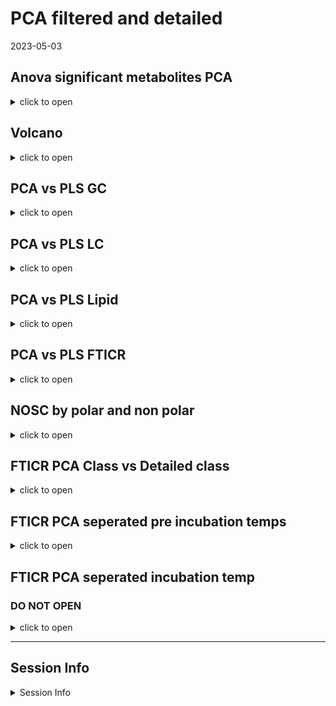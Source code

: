 PCA filtered and detailed
================
2023-05-03

## Anova significant metabolites PCA

<details>
<summary>
click to open
</summary>

#### GC:

<img src="Data_explore_files/figure-gfm/unnamed-chunk-1-1.png" width="50%" /><img src="Data_explore_files/figure-gfm/unnamed-chunk-1-2.png" width="50%" />

    ## NULL

#### LC:

<img src="Data_explore_files/figure-gfm/unnamed-chunk-3-1.png" width="50%" /><img src="Data_explore_files/figure-gfm/unnamed-chunk-3-2.png" width="50%" />

|          |  Df |  SumOfSqs |        R2 |        F | Pr(\>F) |
|:---------|----:|----------:|----------:|---------:|--------:|
| pre      |   1 | 0.0025800 | 0.1596463 | 7.557022 |   0.001 |
| inc      |   5 | 0.0032469 | 0.2009156 | 1.902109 |   0.018 |
| pre:inc  |   5 | 0.0028229 | 0.1746759 | 1.653693 |   0.059 |
| Residual |  22 | 0.0075109 | 0.4647622 |       NA |      NA |
| Total    |  33 | 0.0161607 | 1.0000000 |       NA |      NA |

Permanova results significant compounds only

</details>

## Volcano

<details>
<summary>
click to open
</summary>

#### GC:

<img src="Data_explore_files/figure-gfm/unnamed-chunk-5-1.png" width="100%" />

#### LC:

<img src="Data_explore_files/figure-gfm/unnamed-chunk-6-1.png" width="100%" />

</details>

## PCA vs PLS GC

<details>
<summary>
click to open
</summary>

#### Pre:

<img src="Data_explore_files/figure-gfm/unnamed-chunk-7-1.png" width="50%" /><img src="Data_explore_files/figure-gfm/unnamed-chunk-7-2.png" width="50%" />

#### INC:

<img src="Data_explore_files/figure-gfm/unnamed-chunk-8-1.png" width="50%" /><img src="Data_explore_files/figure-gfm/unnamed-chunk-8-2.png" width="50%" />

</details>

## PCA vs PLS LC

<details>
<summary>
click to open
</summary>

#### Pre:

<img src="Data_explore_files/figure-gfm/unnamed-chunk-9-1.png" width="50%" /><img src="Data_explore_files/figure-gfm/unnamed-chunk-9-2.png" width="50%" />

#### INC:

<img src="Data_explore_files/figure-gfm/unnamed-chunk-10-1.png" width="50%" /><img src="Data_explore_files/figure-gfm/unnamed-chunk-10-2.png" width="50%" />

</details>

## PCA vs PLS Lipid

<details>
<summary>
click to open
</summary>

#### Pre:

<img src="Data_explore_files/figure-gfm/unnamed-chunk-11-1.png" width="50%" /><img src="Data_explore_files/figure-gfm/unnamed-chunk-11-2.png" width="50%" />

#### INC:

<img src="Data_explore_files/figure-gfm/unnamed-chunk-12-1.png" width="50%" /><img src="Data_explore_files/figure-gfm/unnamed-chunk-12-2.png" width="50%" />

</details>

## PCA vs PLS FTICR

<details>
<summary>
click to open
</summary>

#### -2:

<img src="Data_explore_files/figure-gfm/unnamed-chunk-13-1.png" width="50%" /><img src="Data_explore_files/figure-gfm/unnamed-chunk-13-2.png" width="50%" /><img src="Data_explore_files/figure-gfm/unnamed-chunk-13-3.png" width="50%" /><img src="Data_explore_files/figure-gfm/unnamed-chunk-13-4.png" width="50%" />

#### -6:

<img src="Data_explore_files/figure-gfm/unnamed-chunk-14-1.png" width="50%" /><img src="Data_explore_files/figure-gfm/unnamed-chunk-14-2.png" width="50%" /><img src="Data_explore_files/figure-gfm/unnamed-chunk-14-3.png" width="50%" /><img src="Data_explore_files/figure-gfm/unnamed-chunk-14-4.png" width="50%" />

</details>

## NOSC by polar and non polar

<details>
<summary>
click to open
</summary>

#### NOSC:

![](Data_explore_files/figure-gfm/unnamed-chunk-15-1.png)<!-- -->

<img src="Data_explore_files/figure-gfm/unnamed-chunk-16-1.png" width="50%" /><img src="Data_explore_files/figure-gfm/unnamed-chunk-16-2.png" width="50%" />
</details>

## FTICR PCA Class vs Detailed class

<details>
<summary>
click to open
</summary>

#### PCA-Class vs Detailed Class:

<img src="Data_explore_files/figure-gfm/unnamed-chunk-17-1.png" width="50%" /><img src="Data_explore_files/figure-gfm/unnamed-chunk-17-2.png" width="50%" /><img src="Data_explore_files/figure-gfm/unnamed-chunk-17-3.png" width="50%" /><img src="Data_explore_files/figure-gfm/unnamed-chunk-17-4.png" width="50%" /><img src="Data_explore_files/figure-gfm/unnamed-chunk-17-5.png" width="50%" /><img src="Data_explore_files/figure-gfm/unnamed-chunk-17-6.png" width="50%" /><img src="Data_explore_files/figure-gfm/unnamed-chunk-17-7.png" width="50%" /><img src="Data_explore_files/figure-gfm/unnamed-chunk-17-8.png" width="50%" />

</details>

## FTICR PCA seperated pre incubation temps

<details>
<summary>
click to open
</summary>

#### PCA -2:

<img src="Data_explore_files/figure-gfm/unnamed-chunk-18-1.png" width="50%" /><img src="Data_explore_files/figure-gfm/unnamed-chunk-18-2.png" width="50%" /><img src="Data_explore_files/figure-gfm/unnamed-chunk-18-3.png" width="50%" /><img src="Data_explore_files/figure-gfm/unnamed-chunk-18-4.png" width="50%" /><img src="Data_explore_files/figure-gfm/unnamed-chunk-18-5.png" width="50%" /><img src="Data_explore_files/figure-gfm/unnamed-chunk-18-6.png" width="50%" /><img src="Data_explore_files/figure-gfm/unnamed-chunk-18-7.png" width="50%" /><img src="Data_explore_files/figure-gfm/unnamed-chunk-18-8.png" width="50%" />

#### PCA -6:

<img src="Data_explore_files/figure-gfm/unnamed-chunk-19-1.png" width="50%" /><img src="Data_explore_files/figure-gfm/unnamed-chunk-19-2.png" width="50%" /><img src="Data_explore_files/figure-gfm/unnamed-chunk-19-3.png" width="50%" /><img src="Data_explore_files/figure-gfm/unnamed-chunk-19-4.png" width="50%" /><img src="Data_explore_files/figure-gfm/unnamed-chunk-19-5.png" width="50%" /><img src="Data_explore_files/figure-gfm/unnamed-chunk-19-6.png" width="50%" /><img src="Data_explore_files/figure-gfm/unnamed-chunk-19-7.png" width="50%" /><img src="Data_explore_files/figure-gfm/unnamed-chunk-19-8.png" width="50%" />

</details>

## FTICR PCA seperated incubation temp

### DO NOT OPEN

<details>
<summary>
click to open
</summary>

#### PCA-Pre:

<img src="Data_explore_files/figure-gfm/unnamed-chunk-20-1.png" width="50%" /><img src="Data_explore_files/figure-gfm/unnamed-chunk-20-2.png" width="50%" /><img src="Data_explore_files/figure-gfm/unnamed-chunk-20-3.png" width="50%" /><img src="Data_explore_files/figure-gfm/unnamed-chunk-20-4.png" width="50%" /><img src="Data_explore_files/figure-gfm/unnamed-chunk-20-5.png" width="50%" /><img src="Data_explore_files/figure-gfm/unnamed-chunk-20-6.png" width="50%" /><img src="Data_explore_files/figure-gfm/unnamed-chunk-20-7.png" width="50%" /><img src="Data_explore_files/figure-gfm/unnamed-chunk-20-8.png" width="50%" />

#### PCA-2:

<img src="Data_explore_files/figure-gfm/unnamed-chunk-21-1.png" width="50%" /><img src="Data_explore_files/figure-gfm/unnamed-chunk-21-2.png" width="50%" /><img src="Data_explore_files/figure-gfm/unnamed-chunk-21-3.png" width="50%" /><img src="Data_explore_files/figure-gfm/unnamed-chunk-21-4.png" width="50%" /><img src="Data_explore_files/figure-gfm/unnamed-chunk-21-5.png" width="50%" /><img src="Data_explore_files/figure-gfm/unnamed-chunk-21-6.png" width="50%" /><img src="Data_explore_files/figure-gfm/unnamed-chunk-21-7.png" width="50%" /><img src="Data_explore_files/figure-gfm/unnamed-chunk-21-8.png" width="50%" />

#### PCA-4:

<img src="Data_explore_files/figure-gfm/unnamed-chunk-22-1.png" width="50%" /><img src="Data_explore_files/figure-gfm/unnamed-chunk-22-2.png" width="50%" /><img src="Data_explore_files/figure-gfm/unnamed-chunk-22-3.png" width="50%" /><img src="Data_explore_files/figure-gfm/unnamed-chunk-22-4.png" width="50%" /><img src="Data_explore_files/figure-gfm/unnamed-chunk-22-5.png" width="50%" /><img src="Data_explore_files/figure-gfm/unnamed-chunk-22-6.png" width="50%" /><img src="Data_explore_files/figure-gfm/unnamed-chunk-22-7.png" width="50%" /><img src="Data_explore_files/figure-gfm/unnamed-chunk-22-8.png" width="50%" />

#### PCA-6:

<img src="Data_explore_files/figure-gfm/unnamed-chunk-23-1.png" width="50%" /><img src="Data_explore_files/figure-gfm/unnamed-chunk-23-2.png" width="50%" /><img src="Data_explore_files/figure-gfm/unnamed-chunk-23-3.png" width="50%" /><img src="Data_explore_files/figure-gfm/unnamed-chunk-23-4.png" width="50%" /><img src="Data_explore_files/figure-gfm/unnamed-chunk-23-5.png" width="50%" /><img src="Data_explore_files/figure-gfm/unnamed-chunk-23-6.png" width="50%" /><img src="Data_explore_files/figure-gfm/unnamed-chunk-23-7.png" width="50%" /><img src="Data_explore_files/figure-gfm/unnamed-chunk-23-8.png" width="50%" />

#### PCA-8:

<img src="Data_explore_files/figure-gfm/unnamed-chunk-24-1.png" width="50%" /><img src="Data_explore_files/figure-gfm/unnamed-chunk-24-2.png" width="50%" /><img src="Data_explore_files/figure-gfm/unnamed-chunk-24-3.png" width="50%" /><img src="Data_explore_files/figure-gfm/unnamed-chunk-24-4.png" width="50%" /><img src="Data_explore_files/figure-gfm/unnamed-chunk-24-5.png" width="50%" /><img src="Data_explore_files/figure-gfm/unnamed-chunk-24-6.png" width="50%" /><img src="Data_explore_files/figure-gfm/unnamed-chunk-24-7.png" width="50%" /><img src="Data_explore_files/figure-gfm/unnamed-chunk-24-8.png" width="50%" />

#### PCA-10:

<img src="Data_explore_files/figure-gfm/unnamed-chunk-25-1.png" width="50%" /><img src="Data_explore_files/figure-gfm/unnamed-chunk-25-2.png" width="50%" /><img src="Data_explore_files/figure-gfm/unnamed-chunk-25-3.png" width="50%" /><img src="Data_explore_files/figure-gfm/unnamed-chunk-25-4.png" width="50%" /><img src="Data_explore_files/figure-gfm/unnamed-chunk-25-5.png" width="50%" /><img src="Data_explore_files/figure-gfm/unnamed-chunk-25-6.png" width="50%" /><img src="Data_explore_files/figure-gfm/unnamed-chunk-25-7.png" width="50%" /><img src="Data_explore_files/figure-gfm/unnamed-chunk-25-8.png" width="50%" />

</details>

------------------------------------------------------------------------

## Session Info

<details>
<summary>
Session Info
</summary>

Date run: 2024-05-30

    ## R version 4.3.2 (2023-10-31 ucrt)
    ## Platform: x86_64-w64-mingw32/x64 (64-bit)
    ## Running under: Windows 11 x64 (build 22631)
    ## 
    ## Matrix products: default
    ## 
    ## 
    ## locale:
    ## [1] LC_COLLATE=English_United States.utf8 
    ## [2] LC_CTYPE=English_United States.utf8   
    ## [3] LC_MONETARY=English_United States.utf8
    ## [4] LC_NUMERIC=C                          
    ## [5] LC_TIME=English_United States.utf8    
    ## 
    ## time zone: America/Los_Angeles
    ## tzcode source: internal
    ## 
    ## attached base packages:
    ## [1] grid      stats     graphics  grDevices utils     datasets  methods  
    ## [8] base     
    ## 
    ## other attached packages:
    ##  [1] ropls_1.34.0        trelliscopejs_0.2.6 pmartR_2.4.1       
    ##  [4] agricolae_1.3-7     knitr_1.45          nlme_3.1-163       
    ##  [7] cowplot_1.1.1       ggpubr_0.6.0        janitor_2.2.0      
    ## [10] pracma_2.4.4        reshape2_1.4.4      ggbiplot_0.55      
    ## [13] scales_1.3.0        vegan_2.6-4         lattice_0.21-9     
    ## [16] permute_0.9-7       lubridate_1.9.3     forcats_1.0.0      
    ## [19] stringr_1.5.1       purrr_1.0.2         readr_2.1.4        
    ## [22] tidyr_1.3.0         tibble_3.2.1        ggplot2_3.4.4      
    ## [25] tidyverse_2.0.0     dplyr_1.1.4         plyr_1.8.9         
    ## [28] tarchetypes_0.7.9   targets_1.3.2      
    ## 
    ## loaded via a namespace (and not attached):
    ##   [1] rstudioapi_0.15.0           jsonlite_1.8.8             
    ##   [3] MultiAssayExperiment_1.28.0 magrittr_2.0.3             
    ##   [5] PNWColors_0.1.0             farver_2.1.1               
    ##   [7] rmarkdown_2.25              ragg_1.2.6                 
    ##   [9] fs_1.6.3                    zlibbioc_1.48.0            
    ##  [11] vctrs_0.6.4                 RCurl_1.98-1.14            
    ##  [13] MultiDataSet_1.30.0         base64enc_0.1-3            
    ##  [15] rstatix_0.7.2               webshot_0.5.5              
    ##  [17] polynom_1.4-1               htmltools_0.5.7            
    ##  [19] S4Arrays_1.2.0              progress_1.2.2             
    ##  [21] broom_1.0.5                 cellranger_1.1.0           
    ##  [23] SparseArray_1.2.3           htmlwidgets_1.6.4          
    ##  [25] plotly_4.10.3               rootSolve_1.8.2.4          
    ##  [27] qqman_0.1.9                 igraph_1.5.1               
    ##  [29] mime_0.12                   lifecycle_1.0.4            
    ##  [31] iterators_1.0.14            pkgconfig_2.0.3            
    ##  [33] Matrix_1.6-1.1              R6_2.5.1                   
    ##  [35] fastmap_1.1.1               shiny_1.8.0                
    ##  [37] GenomeInfoDbData_1.2.11     MatrixGenerics_1.14.0      
    ##  [39] snakecase_0.11.1            digest_0.6.33              
    ##  [41] Exact_3.2                   colorspace_2.1-0           
    ##  [43] S4Vectors_0.40.2            ps_1.7.5                   
    ##  [45] textshaping_0.3.7           GenomicRanges_1.54.1       
    ##  [47] base64url_1.4               labeling_0.4.3             
    ##  [49] fansi_1.0.5                 timechange_0.2.0           
    ##  [51] httr_1.4.7                  abind_1.4-5                
    ##  [53] mgcv_1.9-0                  compiler_4.3.2             
    ##  [55] proxy_0.4-27                withr_2.5.2                
    ##  [57] backports_1.4.1             carData_3.0-5              
    ##  [59] highr_0.10                  ggsignif_0.6.4             
    ##  [61] MASS_7.3-60                 DelayedArray_0.28.0        
    ##  [63] gld_2.6.6                   tools_4.3.2                
    ##  [65] httpuv_1.6.12               glue_1.6.2                 
    ##  [67] callr_3.7.3                 promises_1.2.1             
    ##  [69] checkmate_2.3.0             cluster_2.1.4              
    ##  [71] generics_0.1.3              gtable_0.3.4               
    ##  [73] tzdb_0.4.0                  class_7.3-22               
    ##  [75] data.table_1.14.8           lmom_3.0                   
    ##  [77] hms_1.1.3                   car_3.1-2                  
    ##  [79] utf8_1.2.4                  XVector_0.42.0             
    ##  [81] BiocGenerics_0.48.1         foreach_1.5.2              
    ##  [83] pillar_1.9.0                ggExtra_0.10.1             
    ##  [85] limma_3.58.1                later_1.3.1                
    ##  [87] splines_4.3.2               AlgDesign_1.2.1            
    ##  [89] tidyselect_1.2.0            miniUI_0.1.1.1             
    ##  [91] IRanges_2.36.0              SummarizedExperiment_1.32.0
    ##  [93] stats4_4.3.2                xfun_0.41                  
    ##  [95] expm_0.999-8                Biobase_2.62.0             
    ##  [97] statmod_1.5.0               matrixStats_1.2.0          
    ##  [99] stringi_1.8.2               lazyeval_0.2.2             
    ## [101] yaml_2.3.7                  boot_1.3-28.1              
    ## [103] evaluate_0.23               codetools_0.2-19           
    ## [105] DistributionUtils_0.6-1     cli_3.6.1                  
    ## [107] xtable_1.8-4                systemfonts_1.0.5          
    ## [109] DescTools_0.99.52           munsell_0.5.0              
    ## [111] processx_3.8.2              readxl_1.4.3               
    ## [113] Rcpp_1.0.11                 GenomeInfoDb_1.38.5        
    ## [115] parallel_4.3.2              ellipsis_0.3.2             
    ## [117] autocogs_0.1.4              prettyunits_1.2.0          
    ## [119] mclust_6.0.1                calibrate_1.7.7            
    ## [121] bitops_1.0-7                viridisLite_0.4.2          
    ## [123] mvtnorm_1.2-4               e1071_1.7-14               
    ## [125] crayon_1.5.2                rlang_1.1.2

</details>
